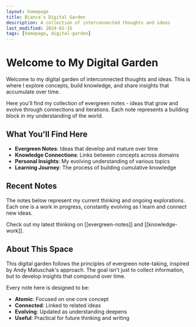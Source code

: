 ```yaml
---
layout: homepage
title: Bianca's Digital Garden
description: A collection of interconnected thoughts and ideas
last_modified: 2024-01-15
tags: [homepage, digital-garden]
---
```


# Welcome to My Digital Garden

Welcome to my digital garden of interconnected thoughts and ideas. This is where I explore concepts, build knowledge, and share insights that accumulate over time.

Here you'll find my collection of evergreen notes - ideas that grow and evolve through connections and iterations. Each note represents a building block in my understanding of the world.

## What You'll Find Here

- **Evergreen Notes**: Ideas that develop and mature over time
- **Knowledge Connections**: Links between concepts across domains
- **Personal Insights**: My evolving understanding of various topics
- **Learning Journey**: The process of building cumulative knowledge

## Recent Notes

The notes below represent my current thinking and ongoing explorations. Each one is a work in progress, constantly evolving as I learn and connect new ideas.

Check out my latest thinking on [[evergreen-notes]] and [[knowledge-work]].

## About This Space

This digital garden follows the principles of evergreen note-taking, inspired by Andy Matuschak's approach. The goal isn't just to collect information, but to develop insights that compound over time.

Every note here is designed to be:
- **Atomic**: Focused on one core concept
- **Connected**: Linked to related ideas
- **Evolving**: Updated as understanding deepens
- **Useful**: Practical for future thinking and writing
